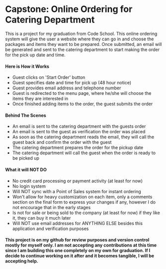 <h1>Capstone: Online Ordering for Catering Department</h1>
<p>This is a project for my graduation from Code School. This online ordering system will give the user a website where they can go in and choose the packages and items they want to be prepared. Once submitted, an email will be generated and sent to the catering department to start making the order for the pick up date and time.</p>

<h4>Here is How it Works</h4>
<ul>
<li>Guest clicks on 'Start Order' button</li>
<li>Guest specifies date and time for pick up (48 hour notice)</li>
<li>Guest provides email address and telephone number</li>
<li>Guest is redirected to the menu page, where he/she will choose the items they are interested in</li>
<li>Once finished adding items to the order, the guest submits the order</li>
</ul>

<h4>Behind The Scenes</h4>
<ul>
<li>An email is sent to the catering department with the guests order</li>
<li>An email is sent to the guest as verification the order was placed</li>
<li>As soon as the catering department reads the email, they will call the guest back and confirm the order with the guest</li>
<li>The catering department prepares the order for the pickup date</li>
<li>The catering department will call the guest when the order is ready to be picked up</li>
</ul>

<h4>What it will NOT DO</h4>
<ul>
<li>No credit card processing or payment activity (at least for now)</li>
<li>No login system</li>
<li>Will NOT sync with a Point of Sales system for instant ordering</li>
<li>Won't allow for heavy customization on each item, only a comments section on the final form to express your changes if any, however I do not encourage that in the early stages</li>
<li>Is not for sale or being sold to the company (at least for now) if they like it, they can buy it much later</li>
<li>Will NOT use email addresses for ANYTHING ELSE besides this application and verification purposes</li>
</ul>

<h4>This project is on my github for review purposes and version control mostly for myself only. I am not accepting any contributions at this time since I am building this one completely on my own for graduation. If I decide to continue working on it after and it becomes tangible, I will be accepting help.</h4>
